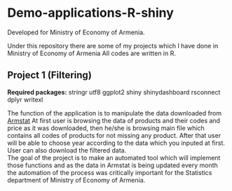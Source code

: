 # Demo-applications-R-shiny
Developed for Ministry of Economy of Armenia.

Under this repository there are some of my projects which I have done in Ministry of Economy of Armenia
All codes are written in R. 

## Project 1 (Filtering)

**Required packages:**
stringr
utf8
ggplot2
shiny
shinydashboard
rsconnect
dplyr
writexl

The function of the application is to manipulate the data downloaded from [Armstat](armstat.am) 
At first user is browsing the data of products and their codes and price as it was downloaded,
then he/she is browsing main file which contains all
codes of products for not missing any product. After that user will be able to choose year according to the
data which you inputed at first.
User can also download the filtered data.
<br>
The goal of the project is to make an automated tool which will implement those functions and as the data in
Armstat is being updated every month the automation of the process was critically important for the Statistics
department of Ministry of Economy of Armenia.

